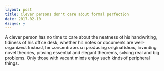 ```yaml
---
layout: post
title: Clever persons don't care about formal perfection
date: 2017-02-10
disqus: y
---
```


A clever person has no time to care about the neatness of his handwriting, tidiness of his office desk, whether his notes or documents are well-organized. Instead, he concentrates on producing original ideas, inventing novel theories, proving essential and elegant theorems, solving real and big problems. Only those with vacant minds enjoy such kinds of peripheral things.
